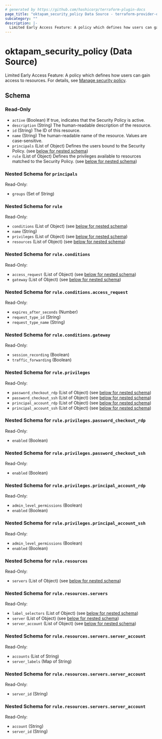 ```yaml
---
# generated by https://github.com/hashicorp/terraform-plugin-docs
page_title: "oktapam_security_policy Data Source - terraform-provider-oktapam"
subcategory: ""
description: |-
  Limited Early Access Feature: A policy which defines how users can gain access to resources. For details, see Manage security policy https://help.okta.com/en/programs/opa-pam/Content/Topics/privileged-access/pam-policy.htm.
---
```


# oktapam_security_policy (Data Source)

Limited Early Access Feature: A policy which defines how users can gain access to resources. For details, see [Manage security policy](https://help.okta.com/en/programs/opa-pam/Content/Topics/privileged-access/pam-policy.htm).



<!-- schema generated by tfplugindocs -->
## Schema

### Read-Only

- `active` (Boolean) If true, indicates that the Security Policy is active.
- `description` (String) The human-readable description of the resource.
- `id` (String) The ID of this resource.
- `name` (String) The human-readable name of the resource. Values are case-sensitive.
- `principals` (List of Object) Defines the users bound to the Security Policy. (see [below for nested schema](#nestedatt--principals))
- `rule` (List of Object) Defines the privileges available to resources matched to the Security Policy. (see [below for nested schema](#nestedatt--rule))

<a id="nestedatt--principals"></a>
### Nested Schema for `principals`

Read-Only:

- `groups` (Set of String)


<a id="nestedatt--rule"></a>
### Nested Schema for `rule`

Read-Only:

- `conditions` (List of Object) (see [below for nested schema](#nestedobjatt--rule--conditions))
- `name` (String)
- `privileges` (List of Object) (see [below for nested schema](#nestedobjatt--rule--privileges))
- `resources` (List of Object) (see [below for nested schema](#nestedobjatt--rule--resources))

<a id="nestedobjatt--rule--conditions"></a>
### Nested Schema for `rule.conditions`

Read-Only:

- `access_request` (List of Object) (see [below for nested schema](#nestedobjatt--rule--conditions--access_request))
- `gateway` (List of Object) (see [below for nested schema](#nestedobjatt--rule--conditions--gateway))

<a id="nestedobjatt--rule--conditions--access_request"></a>
### Nested Schema for `rule.conditions.access_request`

Read-Only:

- `expires_after_seconds` (Number)
- `request_type_id` (String)
- `request_type_name` (String)


<a id="nestedobjatt--rule--conditions--gateway"></a>
### Nested Schema for `rule.conditions.gateway`

Read-Only:

- `session_recording` (Boolean)
- `traffic_forwarding` (Boolean)



<a id="nestedobjatt--rule--privileges"></a>
### Nested Schema for `rule.privileges`

Read-Only:

- `password_checkout_rdp` (List of Object) (see [below for nested schema](#nestedobjatt--rule--privileges--password_checkout_rdp))
- `password_checkout_ssh` (List of Object) (see [below for nested schema](#nestedobjatt--rule--privileges--password_checkout_ssh))
- `principal_account_rdp` (List of Object) (see [below for nested schema](#nestedobjatt--rule--privileges--principal_account_rdp))
- `principal_account_ssh` (List of Object) (see [below for nested schema](#nestedobjatt--rule--privileges--principal_account_ssh))

<a id="nestedobjatt--rule--privileges--password_checkout_rdp"></a>
### Nested Schema for `rule.privileges.password_checkout_rdp`

Read-Only:

- `enabled` (Boolean)


<a id="nestedobjatt--rule--privileges--password_checkout_ssh"></a>
### Nested Schema for `rule.privileges.password_checkout_ssh`

Read-Only:

- `enabled` (Boolean)


<a id="nestedobjatt--rule--privileges--principal_account_rdp"></a>
### Nested Schema for `rule.privileges.principal_account_rdp`

Read-Only:

- `admin_level_permissions` (Boolean)
- `enabled` (Boolean)


<a id="nestedobjatt--rule--privileges--principal_account_ssh"></a>
### Nested Schema for `rule.privileges.principal_account_ssh`

Read-Only:

- `admin_level_permissions` (Boolean)
- `enabled` (Boolean)



<a id="nestedobjatt--rule--resources"></a>
### Nested Schema for `rule.resources`

Read-Only:

- `servers` (List of Object) (see [below for nested schema](#nestedobjatt--rule--resources--servers))

<a id="nestedobjatt--rule--resources--servers"></a>
### Nested Schema for `rule.resources.servers`

Read-Only:

- `label_selectors` (List of Object) (see [below for nested schema](#nestedobjatt--rule--resources--servers--label_selectors))
- `server` (List of Object) (see [below for nested schema](#nestedobjatt--rule--resources--servers--server))
- `server_account` (List of Object) (see [below for nested schema](#nestedobjatt--rule--resources--servers--server_account))

<a id="nestedobjatt--rule--resources--servers--label_selectors"></a>
### Nested Schema for `rule.resources.servers.server_account`

Read-Only:

- `accounts` (List of String)
- `server_labels` (Map of String)


<a id="nestedobjatt--rule--resources--servers--server"></a>
### Nested Schema for `rule.resources.servers.server_account`

Read-Only:

- `server_id` (String)


<a id="nestedobjatt--rule--resources--servers--server_account"></a>
### Nested Schema for `rule.resources.servers.server_account`

Read-Only:

- `account` (String)
- `server_id` (String)


